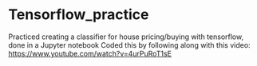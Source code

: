 # Tensorflow_practice
Practiced creating a classifier for house pricing/buying with tensorflow, done in a Jupyter notebook
Coded this by following along with this video: https://www.youtube.com/watch?v=4urPuRoT1sE
